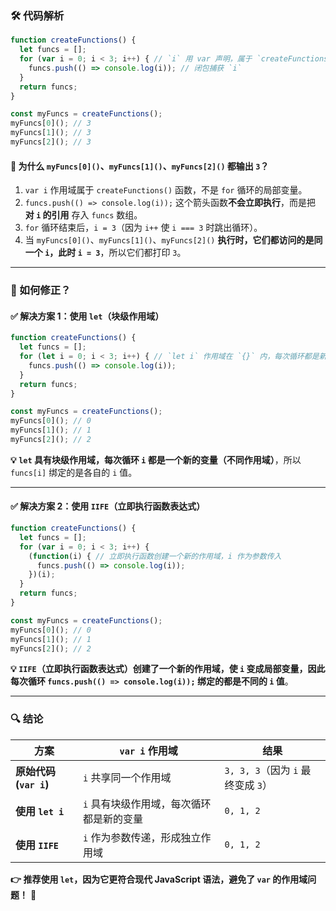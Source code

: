 ### **🛠 代码解析**
```js
function createFunctions() {
  let funcs = [];
  for (var i = 0; i < 3; i++) { // `i` 用 var 声明，属于 `createFunctions` 作用域
    funcs.push(() => console.log(i)); // 闭包捕获 `i`
  }
  return funcs;
}

const myFuncs = createFunctions();
myFuncs[0](); // 3
myFuncs[1](); // 3
myFuncs[2](); // 3
```

#### **🔹 为什么 `myFuncs[0]()`、`myFuncs[1]()`、`myFuncs[2]()` 都输出 `3`？**
1. `var i` 作用域属于 `createFunctions()` 函数，不是 `for` 循环的局部变量。
2. `funcs.push(() => console.log(i));` 这个箭头函数**不会立即执行**，而是把 **对 `i` 的引用** 存入 `funcs` 数组。
3. `for` 循环结束后，`i = 3`（因为 `i++` 使 `i === 3` 时跳出循环）。
4. 当 `myFuncs[0]()`、`myFuncs[1]()`、`myFuncs[2]()` **执行时，它们都访问的是同一个 `i`，此时 `i = 3`**，所以它们都打印 `3`。

---

### **🔬 如何修正？**
#### ✅ **解决方案 1：使用 `let`（块级作用域）**
```js
function createFunctions() {
  let funcs = [];
  for (let i = 0; i < 3; i++) { // `let i` 作用域在 `{}` 内，每次循环都是新的 `i`
    funcs.push(() => console.log(i));
  }
  return funcs;
}

const myFuncs = createFunctions();
myFuncs[0](); // 0
myFuncs[1](); // 1
myFuncs[2](); // 2
```
**💡 `let` 具有块级作用域，每次循环 `i` 都是一个新的变量（不同作用域）**，所以 `funcs[i]` 绑定的是各自的 `i` 值。

---

#### ✅ **解决方案 2：使用 `IIFE`（立即执行函数表达式）**
```js
function createFunctions() {
  let funcs = [];
  for (var i = 0; i < 3; i++) {
    (function(i) { // 立即执行函数创建一个新的作用域，i 作为参数传入
      funcs.push(() => console.log(i));
    })(i);
  }
  return funcs;
}

const myFuncs = createFunctions();
myFuncs[0](); // 0
myFuncs[1](); // 1
myFuncs[2](); // 2
```
**💡 `IIFE`（立即执行函数表达式）创建了一个新的作用域，使 `i` 变成局部变量，因此每次循环 `funcs.push(() => console.log(i));` 绑定的都是不同的 `i` 值**。

---

### **🔍 结论**
| 方案 | `var i` 作用域 | 结果 |
|------|------------|------|
| **原始代码 (`var i`)** | `i` 共享同一个作用域 | `3, 3, 3`（因为 `i` 最终变成 `3`） |
| **使用 `let i`** | `i` 具有块级作用域，每次循环都是新的变量 | `0, 1, 2` |
| **使用 `IIFE`** | `i` 作为参数传递，形成独立作用域 | `0, 1, 2` |

**👉 推荐使用 `let`，因为它更符合现代 JavaScript 语法，避免了 `var` 的作用域问题！** 🚀